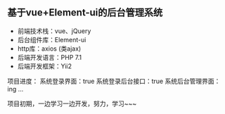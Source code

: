## 基于vue+Element-ui的后台管理系统

- 前端技术栈：vue、jQuery
- 后台组件库：Element-ui
- http库：axios (类ajax)
- 后端开发语言：PHP 7.1
- 后端开发框架：Yii2

项目进度：
系统登录界面：true
系统登录后台接口：true
系统后台管理界面：ing ...


项目初期，一边学习一边开发，努力，学习~~~

